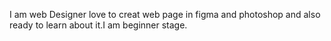 
I am web Designer love to creat web page in figma and photoshop and also ready to learn about it.I am beginner stage.
